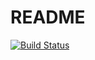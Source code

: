 # README

[![Build Status](https://travis-ci.org/Egorles/Taskmanager.svg?branch=feature/travis)](https://travis-ci.org/Egorles/Taskmanager)
